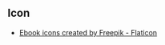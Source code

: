 ## Icon
- <a href="https://www.flaticon.com/free-icons/ebook" title="ebook icons">Ebook icons created by Freepik - Flaticon</a>
